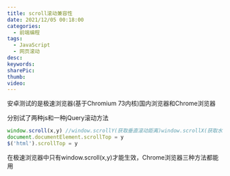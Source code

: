 ```yaml
---
title: scroll滚动兼容性
date: 2021/12/05 00:18:00
categories: 
  - 前端编程
tags: 
  - JavaScript
  - 网页滚动
desc: 
keywords: 
sharePic: 
thumb: 
video: 
---
```



安卓测试的是极速浏览器(基于Chromium 73内核)国内浏览器和Chrome浏览器

分别试了两种js和一种jQuery滚动方法
```javascript
window.scroll(x,y) //window.scrollY(获取垂直滚动距离)window.scrollX(获取水平滚动距离)
document.documentElement.scrollTop = y
$('html').scrollTop = y
```
在极速浏览器中只有window.scroll(x,y)才能生效，Chrome浏览器三种方法都能用